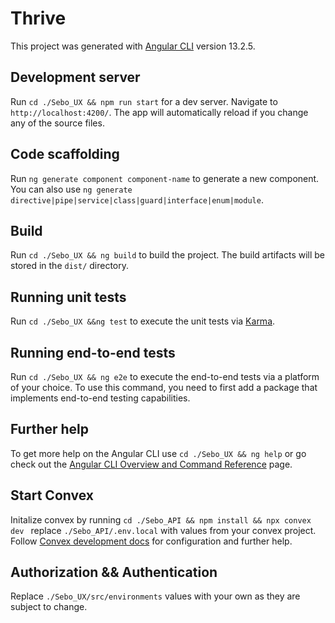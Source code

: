 # Thrive

This project was generated with [Angular CLI](https://github.com/angular/angular-cli) version 13.2.5.

## Development  server

Run `cd ./Sebo_UX && npm run start` for a dev server. Navigate to `http://localhost:4200/`. The app will automatically reload if you change any of the source files.

## Code scaffolding

Run `ng generate component component-name` to generate a new component. You can also use `ng generate directive|pipe|service|class|guard|interface|enum|module`.

## Build

Run `cd ./Sebo_UX && ng build` to build the project. The build artifacts will be stored in the `dist/` directory.

## Running unit tests

Run `cd ./Sebo_UX &&ng test` to execute the unit tests via [Karma](https://karma-runner.github.io).

## Running end-to-end tests

Run `cd ./Sebo_UX && ng e2e` to execute the end-to-end tests via a platform of your choice. To use this command, you need to first add a package that implements end-to-end testing capabilities.

## Further help

To get more help on the Angular CLI use `cd ./Sebo_UX && ng help` or go check out the [Angular CLI Overview and Command Reference](https://angular.io/cli) page.


## Start Convex 

Initalize convex by running `cd ./Sebo_API && npm install && npx convex dev ` replace `./Sebo_API/.env.local` with values from your convex project.
Follow [Convex development docs](https://docs.convex.dev/home) for configuration and further help.


## Authorization && Authentication

Replace `./Sebo_UX/src/environments` values with your own as they are subject to change.


